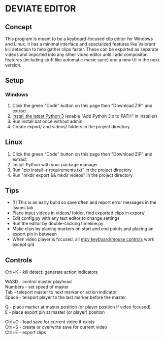 DEVIATE EDITOR  
==============  
  
## Concept  
  
This program is meant to be a keyboard-focused clip editor for Windows and Linux. It has a minimal interface and specialized features like Valorant kill detection to help gather clips faster. These can be exported as separate videos and imported into any other video editor until I add compositor features (including stuff like automatic music sync) and a new UI in the next version.  
  
  
## Setup  
  
### Windows  
1) Click the green "Code" button on this page then "Download ZIP" and extract  
2) [Install the latest Python 3](https://www.python.org/downloads/) (enable "Add Python 3.x to PATH" in installer)  
3) Run install.bat once without admin  
4) Create export/ and videos/ folders in the project directory  
  
## Linux  
1) Click the green "Code" button on this page then "Download ZIP" and extract  
2) Install Python with your package manager
3) Run "pip install -r requirements.txt" in the project directory
4) Run "mkdir export && mkdir videos" in the project directory  
  
## Tips  
  
 - [!] This is an early build so save often and report error messages in the Issues tab  
 - Place input videos in videos/ folder, find exported clips in export/  
 - Edit config.py with any text editor to change settings  
 - Run the editor by double-clicking timeline.py  
 - Make clips by placing markers on start and end points and placing an export pin in between  
 - When video player is focused, all [mpv keyboard/mouse controls](https://mpv.io/manual/master/) work except q/d  
  
  
## Controls
  
Ctrl+K - kill detect: generate action indicators  
  
WASD - control master playhead  
Numbers - set speed of master  
Tab - teleport master to next marker or action indicator  
Space - teleport player to the last marker before the master  
  
Q - place marker at master position (or player position if video focused)  
E - place export pin at master (or player) position  
  
Ctrl+O - load save for current video if exists  
Ctrl+S - create or overwrite save for current video  
Ctrl+E - export clips  
